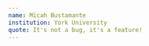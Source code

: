 ```yaml
---
name: Micah Bustamante 
institution: York University 
quote: It's not a bug, it's a feature! 
---
```

